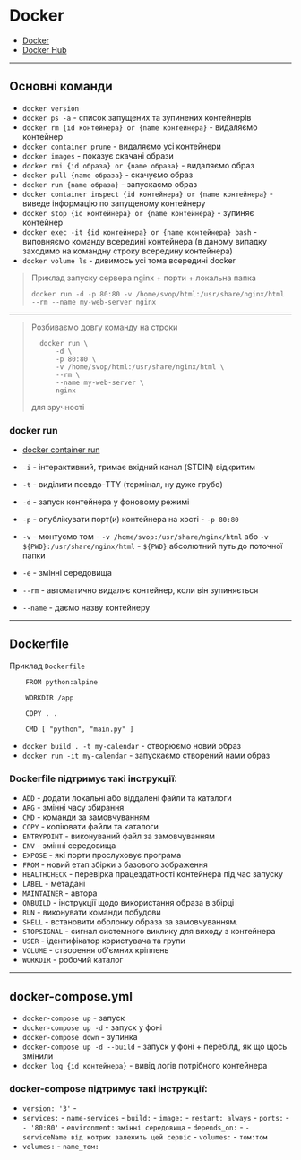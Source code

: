 # Docker

- [Docker](https://www.docker.com/)
- [Docker Hub](https://hub.docker.com/)

---
## Основні команди

- `docker version`
- `docker ps -a` - список запущених та зупинених контейнерів
- `docker rm {id контейнера} or {name контейнера}` - видаляємо контейнер
- `docker container prune` - видаляємо усі контейнери
- `docker images` - показує скачані образи
- `docker rmi {id образа} or {name образа}` - видаляємо образ
- `docker pull {name образа}` - скачуємо образ
- `docker run {name образа}` - запускаємо образ
- `docker container inspect {id контейнера} or {name контейнера}` - виведе інформацію по запущеному контейнеру
- `docker stop {id контейнера} or {name контейнера}` - зупиняє контейнер
- `docker exec -it {id контейнера} or {name контейнера} bash` - виповняємо команду всередині контейнера (в даному випадку заходимо на командну строку всередину контейнера)
- `docker volume ls` - дивимось усі тома всередині docker

> Приклад запуску сервера nginx + порти + локальна папка
>
> `docker run -d -p 80:80 -v /home/svop/html:/usr/share/nginx/html --rm --name my-web-server nginx`

---

> Розбиваємо довгу команду на строки
>
>       docker run \
>           -d \
>           -p 80:80 \
>           -v /home/svop/html:/usr/share/nginx/html \
>           --rm \
>           --name my-web-server \
>           nginx 
> для зручності

### docker run

- [docker container run](https://docs.docker.com/reference/cli/docker/container/run/)

- `-i` - інтерактивний, тримає вхідний канал (STDIN) відкритим 
- `-t` - виділити псевдо-TTY (термінал, ну дуже грубо)
- `-d` - запуск контейнера у фоновому режимі
- `-p` - опублікувати порт(и) контейнера на хості - `-p 80:80`
- `-v` - монтуємо том - `-v /home/svop:/usr/share/nginx/html` або `-v ${PWD}:/usr/share/nginx/html` -  `${PWD}` абсолютний путь до поточної папки 
- `-e` - змінні середовища
- `--rm` - автоматично видаляє контейнер, коли він зупиняється
- `--name` - даємо назву контейнеру

---
## Dockerfile

Приклад `Dockerfile`

        FROM python:alpine

        WORKDIR /app

        COPY . .

        CMD [ "python", "main.py" ]

- `docker build . -t my-calendar` - створюємо новий образ
- `docker run -it my-calendar` - запускаємо створений нами образ

### Dockerfile підтримує такі інструкції:

- `ADD` - додати локальні або віддалені файли та каталоги
- `ARG` - змінні часу збирання
- `CMD` - команди за замовчуванням
- `COPY` - копіювати файли та каталоги
- `ENTRYPOINT` - виконуваний файл за замовчуванням
- `ENV` - змінні середовища
- `EXPOSE` - які порти прослуховує програма
- `FROM` - новий етап збірки з базового зображення
- `HEALTHCHECK` - перевірка працездатності контейнера під час запуску
- `LABEL` - метадані
- `MAINTAINER` - автора
- `ONBUILD` - інструкції щодо використання образа в збірці
- `RUN` - виконувати команди побудови
- `SHELL` - встановити оболонку образа за замовчуванням.
- `STOPSIGNAL` - сигнал системного виклику для виходу з контейнера
- `USER` - ідентифікатор користувача та групи
- `VOLUME` - створення об'ємних кріплень
- `WORKDIR` - робочий каталог

---
## docker-compose.yml

- `docker-compose up` - запуск
- `docker-compose up -d` - запуск у фоні
- `docker-compose down` - зупинка
- `docker-compose up -d --build` - запуск у фоні + перебілд, як що щось змінили
- `docker log {id контейнера}` - вивід логів потрібного контейнера

### docker-compose підтримує такі інструкції:

- `version: '3'` - 
- `services:`
        - `name-services`
                - `build:`
                - `image:`
                - `restart: always`
                - `ports:`
                        - `- '80:80'`
                - `environment:`
                        `змінні середовища`
                - `depends_on:`
                        - `- serviceName від котрих залежить цей сервіс`
                - `volumes:`
                        - `том:том`
- `volumes:`
        - `name_том:`

